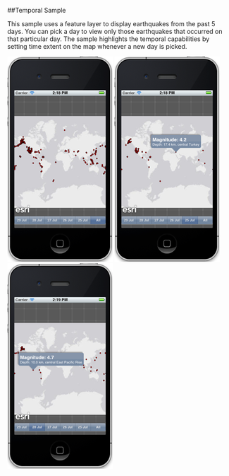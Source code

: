 ##Temporal Sample 

This sample uses a feature layer to display earthquakes from the past 5 days. You can pick a day to view only those earthquakes that occurred on that particular day.
The sample highlights the temporal capabilities by setting time extent on the map whenever a new day is picked. 

![](image.png)
![](image2.png)
![](image3.png)






